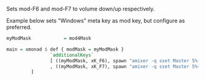 Sets mod-F6 and mod-F7 to volume down/up respectively.

Example below sets "Windows" meta key as mod key, but configure as preferred.

```haskell
myModMask            = mod4Mask

main = xmonad $ def { modMask = myModMask }
                `additionalKeys`
                [ ((myModMask, xK_F6), spawn "amixer -q sset Master 5%-")
		        , ((myModMask, xK_F7), spawn "amixer -q sset Master 5%+")
         ]
```
